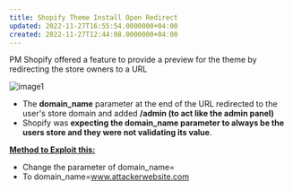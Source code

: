 ```yaml
---
title: Shopify Theme Install Open Redirect
updated: 2022-11-27T16:55:54.0000000+04:00
created: 2022-11-27T12:44:08.0000000+04:00
---
```


PM
Shopify offered a feature to provide a preview for the theme by redirecting the store owners to a URL

![image1](image1-177.png)

- The **domain_name** parameter at the end of the URL redirected to the user's store domain and added **/admin (to act like the admin panel)**
- Shopify was **expecting the domain_name parameter to always be the users store and they were not validating its value**.

**<u>Method to Exploit this:</u>**
- Change the parameter of domain_name=
- To domain_name=www.attackerwebsite.com

